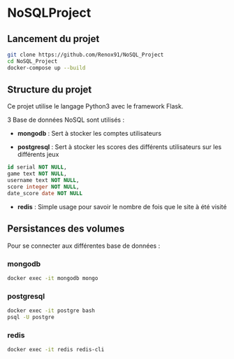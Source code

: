 # NoSQLProject

## Lancement du projet

```bash
git clone https://github.com/Renox91/NoSQL_Project
cd NoSQL_Project
docker-compose up --build
```

## Structure du projet

Ce projet utilise le langage Python3 avec le framework Flask.

3 Base de données NoSQL sont utilisés :

- **mongodb** : Sert à stocker les comptes utilisateurs

- **postgresql** : Sert à stocker les scores des différents utilisateurs sur les différents jeux

```sql
id serial NOT NULL,
game text NOT NULL,
username text NOT NULL,
score integer NOT NULL,
date_score date NOT NULL
```

- **redis** : Simple usage pour savoir le nombre de fois que le site à été visité 

## Persistances des volumes

Pour se connecter aux différentes base de données :

### mongodb
```bash
docker exec -it mongodb mongo 
```

### postgresql
```bash
docker exec -it postgre bash
psql -U postgre
```

### redis
```bash
docker exec -it redis redis-cli
```